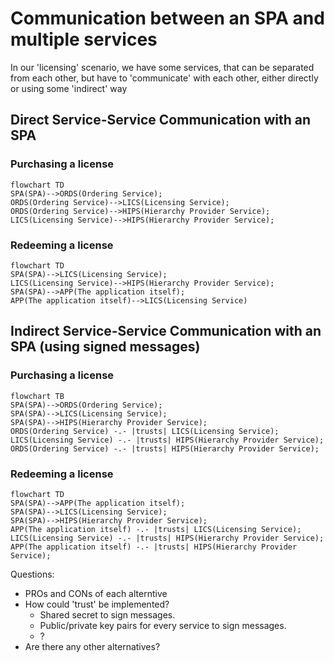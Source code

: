 # Communication between an SPA and multiple services

In our 'licensing' scenario, we have some services, that can be separated from each other, but have
to 'communicate' with each other, either directly or using some 'indirect' way

## Direct Service-Service Communication with an SPA

### Purchasing a license
```mermaid
flowchart TD
SPA(SPA)-->ORDS(Ordering Service);
ORDS(Ordering Service)-->LICS(Licensing Service);
ORDS(Ordering Service)-->HIPS(Hierarchy Provider Service);
LICS(Licensing Service)-->HIPS(Hierarchy Provider Service);
```

### Redeeming a license
```mermaid
flowchart TD
SPA(SPA)-->LICS(Licensing Service);
LICS(Licensing Service)-->HIPS(Hierarchy Provider Service);
SPA(SPA)-->APP(The application itself);
APP(The application itself)-->LICS(Licensing Service)
```

## Indirect Service-Service Communication with an SPA (using signed messages)

### Purchasing a license

```mermaid
flowchart TB
SPA(SPA)-->ORDS(Ordering Service);
SPA(SPA)-->LICS(Licensing Service);
SPA(SPA)-->HIPS(Hierarchy Provider Service);
ORDS(Ordering Service) -.- |trusts| LICS(Licensing Service);
LICS(Licensing Service) -.- |trusts| HIPS(Hierarchy Provider Service);
ORDS(Ordering Service) -.- |trusts| HIPS(Hierarchy Provider Service);
```

### Redeeming a license
```mermaid
flowchart TD
SPA(SPA)-->APP(The application itself);
SPA(SPA)-->LICS(Licensing Service);
SPA(SPA)-->HIPS(Hierarchy Provider Service);
APP(The application itself) -.- |trusts| LICS(Licensing Service);
LICS(Licensing Service) -.- |trusts| HIPS(Hierarchy Provider Service);
APP(The application itself) -.- |trusts| HIPS(Hierarchy Provider Service);
```

Questions:

- PROs and CONs of each alterntive
- How could 'trust' be implemented?
    - Shared secret to sign messages.
    - Public/private key pairs for every service to sign messages.
    - ?
- Are there any other alternatives?